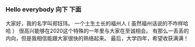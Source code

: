 ### Hello everybody  向下 下面
  大家好，我的名字叫郑钰玮。
  一个土生土长的福州人 ( 虽然福州话说的不咋样哈哈 ）
  很高兴能够在2020这个特殊的一年里与大家在至诚相会。
  有那么一丢丢的内向，但是我相信能跟大家很快的熟络起来。
  最后，大学四年，希望收获满满！
